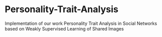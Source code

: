 # Personality-Trait-Analysis
Implementation of our work Personality Trait Analysis in Social Networks based on Weakly Supervised Learning of Shared Images 
